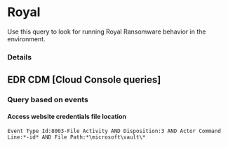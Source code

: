 # Royal

Use this query to look for running Royal Ransomware behavior in the environment.

### Details

## EDR CDM [Cloud Console queries]

### Query based on events

#### Access website credentials file location
```
Event Type Id:8003-File Activity AND Disposition:3 AND Actor Command Line:*-id* AND File Path:*\microsoft\vault\*

```